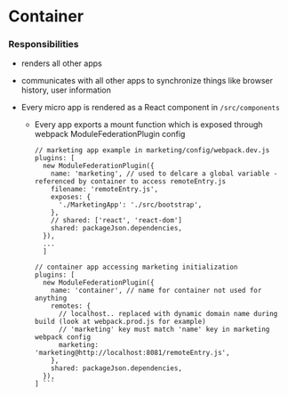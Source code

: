 # Container

### Responsibilities
- renders all other apps
- communicates with all other apps to synchronize things like browser history, user information

- Every micro app is rendered as a React component in `/src/components`
  - Every app exports a mount function which is exposed through webpack ModuleFederationPlugin config

    ```
    // marketing app example in marketing/config/webpack.dev.js
    plugins: [
      new ModuleFederationPlugin({
        name: 'marketing', // used to delcare a global variable - referenced by container to access remoteEntry.js
        filename: 'remoteEntry.js',
        exposes: {
          './MarketingApp': './src/bootstrap',
        },
        // shared: ['react', 'react-dom']
        shared: packageJson.dependencies,
      }),
      ...
      ]
      
    // container app accessing marketing initialization
    plugins: [
      new ModuleFederationPlugin({
        name: 'container', // name for container not used for anything
        remotes: {
          // localhost.. replaced with dynamic domain name during build (look at webpack.prod.js for example)
          // 'marketing' key must match 'name' key in marketing webpack config
          marketing: 'marketing@http://localhost:8081/remoteEntry.js',
        },
        shared: packageJson.dependencies,
      }),
    ] ```
